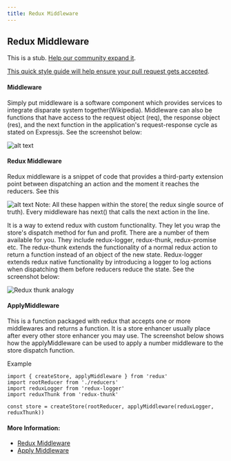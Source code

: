 ```yaml
---
title: Redux Middleware
---
```

## Redux Middleware

This is a stub. <a href='https://github.com/freecodecamp/guides/tree/master/src/pages/redux/redux-middleware/index.md' target='_blank' rel='nofollow'>Help our community expand it</a>.

<a href='https://github.com/freecodecamp/guides/blob/master/README.md' target='_blank' rel='nofollow'>This quick style guide will help ensure your pull request gets accepted</a>.

<!-- The article goes here, in GitHub-flavored Markdown. Feel free to add YouTube videos, images, and CodePen/JSBin embeds  -->
#### Middleware

Simply put middleware is a software component which provides services to integrate disparate system together(Wikipedia). Middleware can also be functions that have access to the request object (req), the response object (res), and the next function in the application's request-response cycle as stated on Expressjs. See the screenshot below:

![alt text](https://cdn-images-1.medium.com/max/1200/1*irFGoe-dbRHSzcA6zIM8PA.png)

#### Redux Middleware
Redux middleware is a snippet of code that provides a third-party extension point between dispatching an action and the moment it reaches the reducers.
See this

![alt text](https://encrypted-tbn0.gstatic.com/images?q=tbn:ANd9GcTOfFFnxcX8jCmppW45hewXoltIxtpWy3c6QrdXYnaUY7wLWrU5_g)
Note: All these happen within the store( the redux single source of truth). Every middleware has next() that calls the next action in the line.

It is a way to extend redux with custom functionality. They let you wrap the store's dispatch method for fun and profit. There are a number of them available for you. They include redux-logger, redux-thunk, redux-promise etc. The redux-thunk extends the functionality of a normal redux action to return a function instead of an object of the new state. Redux-logger extends redux native functionality by introducing a logger to log actions when dispatching them before reducers reduce the state. See the screenshot below:

![Redux thunk analogy](https://cdn-images-1.medium.com/max/1600/1*vtYeZg_wvFsm6aKpi70_Og.png)

#### ApplyMiddleware
This is a function packaged with redux that accepts one or more middlewares and returns a function. It is a store enhancer usually place after every other store enhancer you may use. The screenshot below shows how the applyMiddleware can be used to apply a number middleware to the store dispatch function.

Example

```
import { createStore, applyMiddleware } from 'redux'
import rootReducer from './reducers'
import reduxLogger from 'redux-logger'
import reduxThunk from 'redux-thunk'

const store = createStore(rootReducer, applyMiddleware(reduxLogger, reduxThunk))
```

#### More Information:
<!-- Please add any articles you think might be helpful to read before writing the article -->
- [Redux Middleware](https://redux.js.org/advanced/middleware)
- [Apply Middleware](https://redux.js.org/api/applymiddleware#applymiddlewaremiddleware)



